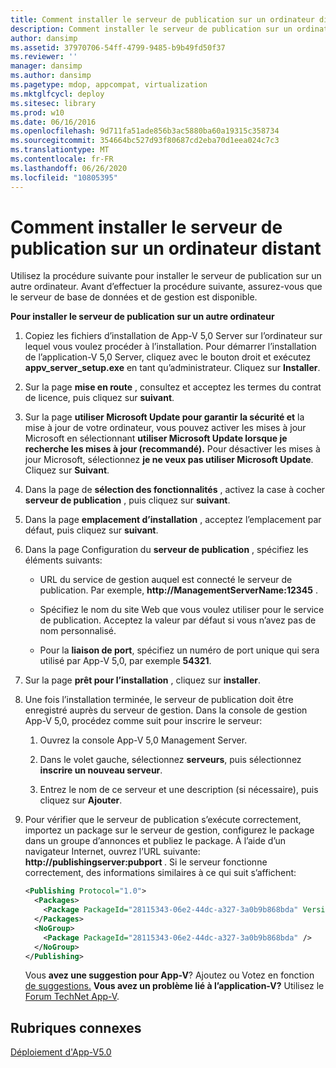 ```yaml
---
title: Comment installer le serveur de publication sur un ordinateur distant
description: Comment installer le serveur de publication sur un ordinateur distant
author: dansimp
ms.assetid: 37970706-54ff-4799-9485-b9b49fd50f37
ms.reviewer: ''
manager: dansimp
ms.author: dansimp
ms.pagetype: mdop, appcompat, virtualization
ms.mktglfcycl: deploy
ms.sitesec: library
ms.prod: w10
ms.date: 06/16/2016
ms.openlocfilehash: 9d711fa51ade856b3ac5880ba60a19315c358734
ms.sourcegitcommit: 354664bc527d93f80687cd2eba70d1eea024c7c3
ms.translationtype: MT
ms.contentlocale: fr-FR
ms.lasthandoff: 06/26/2020
ms.locfileid: "10805395"
---
```

# Comment installer le serveur de publication sur un ordinateur distant


Utilisez la procédure suivante pour installer le serveur de publication sur un autre ordinateur. Avant d’effectuer la procédure suivante, assurez-vous que le serveur de base de données et de gestion est disponible.

**Pour installer le serveur de publication sur un autre ordinateur**

1. Copiez les fichiers d’installation de App-V 5,0 Server sur l’ordinateur sur lequel vous voulez procéder à l’installation. Pour démarrer l’installation de l’application-V 5,0 Server, cliquez avec le bouton droit et exécutez **appv\_server\_setup.exe** en tant qu’administrateur. Cliquez sur **Installer**.

2. Sur la page **mise en route** , consultez et acceptez les termes du contrat de licence, puis cliquez sur **suivant**.

3. Sur la page **utiliser Microsoft Update pour garantir la sécurité et** la mise à jour de votre ordinateur, vous pouvez activer les mises à jour Microsoft en sélectionnant **utiliser Microsoft Update lorsque je recherche les mises à jour (recommandé).** Pour désactiver les mises à jour Microsoft, sélectionnez **je ne veux pas utiliser Microsoft Update**. Cliquez sur **Suivant**.

4. Dans la page de **sélection des fonctionnalités** , activez la case à cocher **serveur de publication** , puis cliquez sur **suivant**.

5. Dans la page **emplacement d’installation** , acceptez l’emplacement par défaut, puis cliquez sur **suivant**.

6. Dans la page Configuration du **serveur de publication** , spécifiez les éléments suivants:

   -   URL du service de gestion auquel est connecté le serveur de publication. Par exemple, **http://ManagementServerName:12345** .

   -   Spécifiez le nom du site Web que vous voulez utiliser pour le service de publication. Acceptez la valeur par défaut si vous n’avez pas de nom personnalisé.

   -   Pour la **liaison de port**, spécifiez un numéro de port unique qui sera utilisé par App-V 5,0, par exemple **54321**.

7. Sur la page **prêt pour l’installation** , cliquez sur **installer**.

8. Une fois l’installation terminée, le serveur de publication doit être enregistré auprès du serveur de gestion. Dans la console de gestion App-V 5,0, procédez comme suit pour inscrire le serveur:

   1.  Ouvrez la console App-V 5,0 Management Server.

   2.  Dans le volet gauche, sélectionnez **serveurs**, puis sélectionnez **inscrire un nouveau serveur**.

   3.  Entrez le nom de ce serveur et une description (si nécessaire), puis cliquez sur **Ajouter**.

9. Pour vérifier que le serveur de publication s’exécute correctement, importez un package sur le serveur de gestion, configurez le package dans un groupe d’annonces et publiez le package. À l’aide d’un navigateur Internet, ouvrez l’URL suivante: <strong> http://publishingserver:pubport </strong> . Si le serveur fonctionne correctement, des informations similaires à ce qui suit s’affichent:

   ```xml
   <Publishing Protocol="1.0">
     <Packages>
       <Package PackageId="28115343-06e2-44dc-a327-3a0b9b868bda" VersionId="5d03c08f-51dc-4026-8cf9-15ebe3d65a72" PackageUrl="\\server\share\file.appv" />
     </Packages>
     <NoGroup>
       <Package PackageId="28115343-06e2-44dc-a327-3a0b9b868bda" />
     </NoGroup>
   </Publishing>
   ```

   Vous **avez une suggestion pour App-V**? Ajoutez ou Votez en fonction [de suggestions.](http://appv.uservoice.com/forums/280448-microsoft-application-virtualization) **Vous avez un problème lié à l’application-V?** Utilisez le [Forum TechNet App-V](https://social.technet.microsoft.com/Forums/home?forum=mdopappv).

## Rubriques connexes


[Déploiement d'App-V5.0](deploying-app-v-50.md)

 

 





